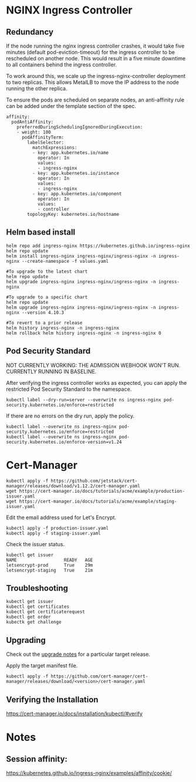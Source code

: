 # NGINX Ingress Controller

## Redundancy 
If the node running the nginx ingress controller crashes, it would take five minutes (default pod-eviction-timeout) for the ingress controller to be rescheduled on another node. This would result in a five minute downtime to all containers behind the ingress controller.  

To work around this, we scale up the ingress-nginx-controller deployment to two replicas. This allows MetalLB to move the IP address to the node running the other replica.  

To ensure the pods are scheduled on separate nodes, an anti-affinity rule can be added under the template section of the spec.  
```
affinity: 
  podAntiAffinity:
    preferredDuringSchedulingIgnoredDuringExecution:
    - weight: 100
      podAffinityTerm:
        labelSelector:
          matchExpressions:
          - key: app.kubernetes.io/name
            operator: In
            values:
            - ingress-nginx
          - key: app.kubernetes.io/instance
            operator: In
            values:
            - ingress-nginx
          - key: app.kubernetes.io/component
            operator: In
            values:
            - controller
        topologyKey: kubernetes.io/hostname
```
## Helm based install
```
helm repo add ingress-nginx https://kubernetes.github.io/ingress-nginx
helm repo update
helm install ingress-nginx ingress-nginx/ingress-nginx -n ingress-nginx --create-namespace -f values.yaml

#To upgrade to the latest chart
helm repo update
helm upgrade ingress-nginx ingress-nginx/ingress-nginx -n ingress-nginx

#To upgrade to a specific chart
helm repo update
helm upgrade ingress-nginx ingress-nginx/ingress-nginx -n ingress-nginx --version 4.10.3

#To revert to a prior release
helm history ingress-nginx -n ingress-nginx
helm rollback helm history ingress-nginx -n ingress-nginx 0
```

## Pod Security Standard
NOT CURRENTLY WORKING: THE ADMISSION WEBHOOK WON'T RUN. CURRENTLY RUNNING IN BASELINE.

After verifying the ingress controller works as expected, you can apply the restricted Pod Security Standard to the namespace.
```
kubectl label --dry-run=server --overwrite ns ingress-nginx pod-security.kubernetes.io/enforce=restricted
```
If there are no errors on the dry run, apply the policy.
```
kubectl label --overwrite ns ingress-nginx pod-security.kubernetes.io/enforce=restricted
kubectl label --overwrite ns ingress-nginx pod-security.kubernetes.io/enforce-version=v1.24
```

# Cert-Manager
```
kubectl apply -f https://github.com/jetstack/cert-manager/releases/download/v1.12.2/cert-manager.yaml
wget https://cert-manager.io/docs/tutorials/acme/example/production-issuer.yaml
wget https://cert-manager.io/docs/tutorials/acme/example/staging-issuer.yaml
```
Edit the email address used for Let's Encrypt.  
```
kubectl apply -f production-issuer.yaml
kubectl apply -f staging-issuer.yaml
```
Check the issuer status.  
```
kubectl get issuer
NAME                  READY   AGE
letsencrypt-prod      True    29m
letsencrypt-staging   True    21m
```

## Troubleshooting
```
kubectl get issuer
kubectl get certificates
kubectl get certificaterequest
kubectl get order
kubectk get challenge
```

## Upgrading
Check out the [upgrade notes](https://cert-manager.io/docs/installation/upgrading/) for a particular target release.

Apply the target manifest file.
```
kubectl apply -f https://github.com/cert-manager/cert-manager/releases/download/<version>/cert-manager.yaml
```

## Verifying the Installation
https://cert-manager.io/docs/installation/kubectl/#verify

# Notes
## Session affinity:
https://kubernetes.github.io/ingress-nginx/examples/affinity/cookie/

